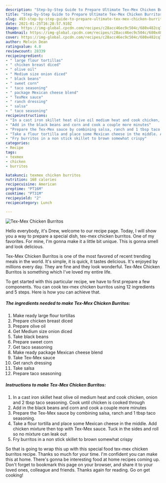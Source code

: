 ```yaml
---
description: "Step-by-Step Guide to Prepare Ultimate Tex-Mex Chicken Burritos"
title: "Step-by-Step Guide to Prepare Ultimate Tex-Mex Chicken Burritos"
slug: 493-step-by-step-guide-to-prepare-ultimate-tex-mex-chicken-burritos
date: 2021-01-25T16:28:57.910Z
image: https://img-global.cpcdn.com/recipes/c28acc46ec9c504c/680x482cq70/tex-mex-chicken-burritos-recipe-main-photo.jpg
thumbnail: https://img-global.cpcdn.com/recipes/c28acc46ec9c504c/680x482cq70/tex-mex-chicken-burritos-recipe-main-photo.jpg
cover: https://img-global.cpcdn.com/recipes/c28acc46ec9c504c/680x482cq70/tex-mex-chicken-burritos-recipe-main-photo.jpg
author: Melvin Dean
ratingvalue: 4.8
reviewcount: 28339
recipeingredient:
- " large flour tortillas"
- " chicken breast diced"
- " olive oil"
- " Medium size onion diced"
- " black beans"
- " sweet corn"
- " taco seasoning"
- " package Mexican cheese blend"
- " TexMex sauce"
- " ranch dressing"
- " salsa"
- " taco seasoning"
recipeinstructions:
- "In a cast iron skillet heat olive oil medium heat and cook chicken, onion and 2 tbsp taco seasoning. Cook until chicken is cooked through"
- "Add in the black beans and corn and cook a couple more minutes"
- "Prepare the Tex-Mex sauce by combining salsa, ranch and 1 tbsp taco seasoning."
- "Take a flour tortilla and place some Mexican cheese in the middle. Add chicken mixture then top with Tex-Mex sauce. Tuck in the sides and roll so no mixture can leak out"
- "Fry burritos in a non stick skillet to brown somewhat crispy"
categories:
- Recipe
tags:
- texmex
- chicken
- burritos

katakunci: texmex chicken burritos 
nutrition: 168 calories
recipecuisine: American
preptime: "PT16M"
cooktime: "PT31M"
recipeyield: "2"
recipecategory: Lunch

---
```



![Tex-Mex Chicken Burritos](https://img-global.cpcdn.com/recipes/c28acc46ec9c504c/680x482cq70/tex-mex-chicken-burritos-recipe-main-photo.jpg)

Hello everybody, it's Drew, welcome to our recipe page. Today, I will show you a way to prepare a special dish, tex-mex chicken burritos. One of my favorites. For mine, I'm gonna make it a little bit unique. This is gonna smell and look delicious.



Tex-Mex Chicken Burritos is one of the most favored of recent trending meals in the world. It's simple, it is quick, it tastes delicious. It's enjoyed by millions every day. They are fine and they look wonderful. Tex-Mex Chicken Burritos is something which I've loved my entire life.


To get started with this particular recipe, we have to first prepare a few components. You can cook tex-mex chicken burritos using 12 ingredients and 5 steps. Here is how you can achieve that.

<!--inarticleads1-->

##### The ingredients needed to make Tex-Mex Chicken Burritos:

1. Make ready  large flour tortillas
1. Prepare  chicken breast diced
1. Prepare  olive oil
1. Get  Medium size onion diced
1. Take  black beans
1. Prepare  sweet corn
1. Get  taco seasoning
1. Make ready  package Mexican cheese blend
1. Take  Tex-Mex sauce
1. Get  ranch dressing
1. Take  salsa
1. Prepare  taco seasoning




<!--inarticleads2-->

##### Instructions to make Tex-Mex Chicken Burritos:

1. In a cast iron skillet heat olive oil medium heat and cook chicken, onion and 2 tbsp taco seasoning. Cook until chicken is cooked through
1. Add in the black beans and corn and cook a couple more minutes
1. Prepare the Tex-Mex sauce by combining salsa, ranch and 1 tbsp taco seasoning.
1. Take a flour tortilla and place some Mexican cheese in the middle. Add chicken mixture then top with Tex-Mex sauce. Tuck in the sides and roll so no mixture can leak out
1. Fry burritos in a non stick skillet to brown somewhat crispy




So that is going to wrap this up with this special food tex-mex chicken burritos recipe. Thanks so much for your time. I'm confident you can make this at home. There's gonna be interesting food at home recipes coming up. Don't forget to bookmark this page on your browser, and share it to your loved ones, colleague and friends. Thanks again for reading. Go on get cooking!
